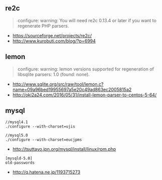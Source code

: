 ## re2c

> configure: warning: You will need re2c 0.13.4 or later if you want to regenerate PHP parsers.

* https://sourceforge.net/projects/re2c/
* http://www.kurobuti.com/blog/?p=6994

## lemon

> configure: warning: lemon versions supported for regeneration of libsqlite parsers: 1.0 (found: none).

* http://www.sqlite.org/src/raw/tool/lemon.c?name=09a96bed19955697a5e20c49ad863ec2005815a2
* http://oki2a24.com/2016/05/31/install-lemon-parser-to-centos-5-64/

## mysql

```
//mysql4.1
./configure --with-charset=ujis

//mysql5.0
./configure --with-charset=eucjpms
```

* http://tsuttayo.jpn.org/mysql/install/linux/rpm.php

```
[mysqld-5.0]
old-passwords
```

* http://q.hatena.ne.jp/1193715273
